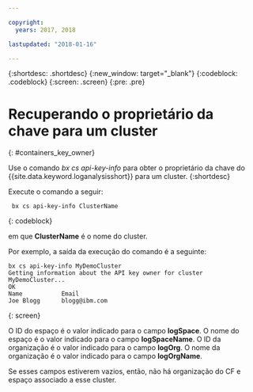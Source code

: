 ```yaml
---

copyright:
  years: 2017, 2018

lastupdated: "2018-01-16"

---
```


{:shortdesc: .shortdesc}
{:new_window: target="_blank"}
{:codeblock: .codeblock}
{:screen: .screen}
{:pre: .pre}


# Recuperando o proprietário da chave para um cluster
{: #containers_key_owner}

Use o comando *bx cs api-key-info* para obter o proprietário da chave do {{site.data.keyword.loganalysisshort}} para um cluster.
{:shortdesc}

Execute o comando a seguir:

```
 bx cs api-key-info ClusterName
```
{: codeblock}

em que **ClusterName** é o nome do cluster.


Por exemplo, a saída da execução do comando é a seguinte:

```
bx cs api-key-info MyDemoCluster
Getting information about the API key owner for cluster MyDemoCluster...
OK
Name           Email   
Joe Blogg      blogg@ibm.com   
```
{: screen}

O ID do espaço é o valor indicado para o campo **logSpace**.
O nome do espaço é o valor indicado para o campo **logSpaceName**.
O ID da organização é o valor indicado para o campo **logOrg**.
O nome da organização é o valor indicado para o campo **logOrgName**.

Se esses campos estiverem vazios, então, não há organização do CF e espaço associado a esse cluster.



